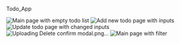 Todo_App

![Main page with empty todo list](https://github.com/salihgenc1/Spring_and_React_Fullstack_Apps/assets/99644395/720d7f29-08e8-4915-b17c-c71a01ce21db)
![Add new todo page with inputs](https://github.com/salihgenc1/Spring_and_React_Fullstack_Apps/assets/99644395/db190417-1eda-4a5f-943a-6d1c26bc00bc)
![Update todo page with changed inputs](https://github.com/salihgenc1/Spring_and_React_Fullstack_Apps/assets/99644395/19d31f35-67bb-447d-b942-aad7d240f731)
![Uploading Delete confirm modal.png…]()
![Main page with filter](https://github.com/salihgenc1/Spring_and_React_Fullstack_Apps/assets/99644395/4cef9d96-f85c-4105-88d7-515e9c523975)

